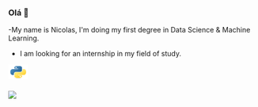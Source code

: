 ### Olá 👋

-My name is Nicolas, I'm doing my first degree in Data Science & Machine Learning.
- I am looking for an internship in my field of study.

<div> 
  <img align="center" alt="Rafa-Python" height="30" width="40" src="https://raw.githubusercontent.com/devicons/devicon/master/icons/python/python-original.svg">
  </div>
  
  ###
  
<div>
  <a href = "mailto:nicolascafreitas@gmail.com"><img src="https://img.shields.io/badge/-Gmail-%23333?style=for-the-badge&logo=gmail&logoColor=white" target="_blank"></a>
  
</div>
